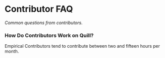 # Contributor FAQ

*Common questions from contributors.*

### How Do Contributors Work on Quill?
Empirical Contributors tend to contribute between two and fifteen hours per month. 